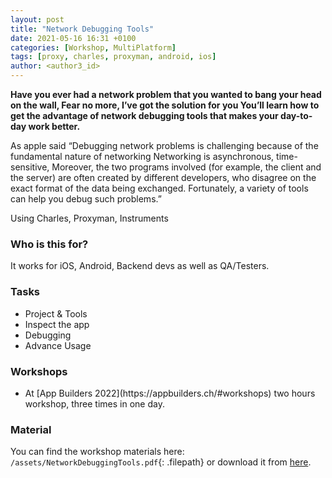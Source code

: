 ```yaml
---
layout: post
title: "Network Debugging Tools"
date: 2021-05-16 16:31 +0100
categories: [Workshop, MultiPlatform]
tags: [proxy, charles, proxyman, android, ios]
author: <author3_id>
---
```


**Have you ever had a network problem that you wanted to bang your head on the wall, Fear no more, I’ve got the solution for you You’ll learn how to get the advantage of network debugging tools that makes your day-to-day work better.**

As apple said “Debugging network problems is challenging because of the fundamental nature of networking Networking is asynchronous, time-sensitive, Moreover, the two programs involved (for example, the client and the server) are often created by different developers, who disagree on the exact format of the data being exchanged. Fortunately, a variety of tools can help you debug such problems.”


Using Charles, Proxyman, Instruments

### Who is this for?

It works for iOS, Android, Backend devs as well as QA/Testers.

### Tasks
<ul>
<li>Project & Tools</li>
<li>Inspect the app</li>
<li>Debugging</li>
<li>Advance Usage</li>
</ul>

### Workshops
<ul>
<li>At [App Builders 2022](https://appbuilders.ch/#workshops) two hours workshop, three times in one day.</li>
</ul>

### Material

You can find the workshop materials here: `/assets/NetworkDebuggingTools.pdf`{: .filepath} or download it from [here](https://docs.google.com/presentation/d/16pCPJIRgOO4Ei3xg5crrWUCSWWqm3QvjC51ezT4q_YE/edit?usp=sharing).
